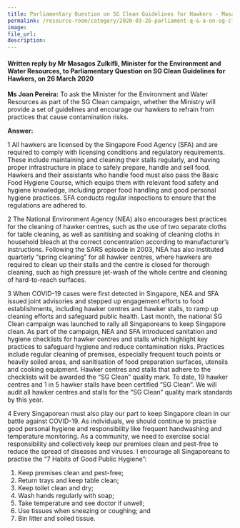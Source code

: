 ```yaml
---  
title: Parliamentary Question on SG Clean Guidelines for Hawkers - Masagos Zulkifli  
permalink: /resource-room/category/2020-03-26-parliament-q-&-a-on-sg-clean-guidelines-for-hawkers/  
image:  
file_url:  
description:  
---  
```


#### Written reply by Mr Masagos Zulkifli, Minister for the Environment and Water Resources, to Parliamentary Question on SG Clean Guidelines for Hawkers, on 26 March 2020  

**Ms Joan Pereira:** To ask the Minister for the Environment and Water Resources as part of the SG Clean campaign, whether the Ministry will provide a set of guidelines and encourage our hawkers to refrain from practices that cause contamination risks.  

**Answer:**  

1 All hawkers are licensed by the Singapore Food Agency (SFA) and are required to comply with licensing conditions and regulatory requirements. These include maintaining and cleaning their stalls regularly, and having proper infrastructure in place to safely prepare, handle and sell food. Hawkers and their assistants who handle food must also pass the Basic Food Hygiene Course, which equips them with relevant food safety and hygiene knowledge, including proper food handling and good personal hygiene practices. SFA conducts regular inspections to ensure that the regulations are adhered to.   

2 The National Environment Agency (NEA) also encourages best practices for the cleaning of hawker centres, such as the use of two separate cloths for table cleaning, as well as sanitising and soaking of cleaning cloths in household bleach at the correct concentration according to manufacturer’s instructions. Following the SARS episode in 2003, NEA has also instituted quarterly “spring cleaning” for all hawker centres, where hawkers are required to clean up their stalls and the centre is closed for thorough cleaning, such as high pressure jet-wash of the whole centre and cleaning of hard-to-reach surfaces.  

3 When COVID-19 cases were first detected in Singapore, NEA and SFA issued joint advisories and stepped up engagement efforts to food establishments, including hawker centres and hawker stalls, to ramp up cleaning efforts and safeguard public health. Last month, the national SG Clean campaign was launched to rally all Singaporeans to keep Singapore clean. As part of the campaign, NEA and SFA introduced sanitation and hygiene checklists for hawker centres and stalls which highlight key practices to safeguard hygiene and reduce contamination risks. Practices include regular cleaning of premises, especially frequent touch points or heavily soiled areas, and sanitisation of food preparation surfaces, utensils and cooking equipment. Hawker centres and stalls that adhere to the checklists will be awarded the “SG Clean” quality mark. To date, 19 hawker centres and 1 in 5 hawker stalls have been certified “SG Clean”. We will audit all hawker centres and stalls for the “SG Clean” quality mark standards by this year.  

4 Every Singaporean must also play our part to keep Singapore clean in our battle against COVID-19. As individuals, we should continue to practise good personal hygiene and responsibility like frequent handwashing and temperature monitoring. As a community, we need to exercise social responsibility and collectively keep our premises clean and pest-free to reduce the spread of diseases and viruses. I encourage all Singaporeans to practise the “7 Habits of Good Public Hygiene”:  

   1. Keep premises clean and pest-free;  
   2. Return trays and keep table clean;  
   3. Keep toilet clean and dry;  
   4. Wash hands regularly with soap;  
   5. Take temperature and see doctor if unwell;  
   6. Use tissues when sneezing or coughing; and  
   7. Bin litter and soiled tissue.  

